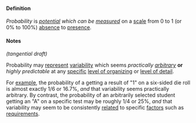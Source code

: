 #### Definition

*Probability* is *[potential](https://github.com/gcassel/Modular-Organizing-Terminology/blob/master/terms/potential.md) which can be  [measured](https://github.com/gcassel/Modular-Organizing-Terminology/blob/master/terms/measure.md)* on a [scale](https://github.com/gcassel/Modular-Organization-Terminology/blob/master/terms/scale.md) from 0 to 1 (or 0% to 100%) [absence](https://github.com/gcassel/Modular-Organization-Terminology/blob/master/terms/absence.md) to [presence](https://github.com/gcassel/Modular-Organization-Terminology/blob/master/terms/presence.md). 

#### Notes

*(tangential draft)* 

Probability may [represent](https://github.com/gcassel/Modular-Organization-Terminology/blob/master/terms/represent.md) [variability](https://github.com/gcassel/Modular-Organization-Terminology/blob/master/terms/variable.md) which seems *practically [arbitrary](https://github.com/gcassel/Modular-Organization-Terminology/blob/master/terms/arbitrary.md)* **or** *highly predictable* at any [specific](https://github.com/gcassel/Modular-Organization-Terminology/blob/master/terms/specific.md) [level of organizing](https://github.com/gcassel/Modular-Organization-Terminology/blob/master/compound-terms/level-of-organizing.md) or [level of detail](https://github.com/gcassel/Modular-Organization-Terminology/blob/master/compound-terms/level-of-detail.md). 

For [example](https://github.com/gcassel/Modular-Organization-Terminology/blob/master/terms/example.md), the probability of a getting a result of "1" on a six-sided die roll is almost exactly 1/6 or 16.7%, *and* that variability seems practically arbitrary. By contrast, the probability of an arbitrarily selected student getting an "A" on a specific test may be roughly 1/4 or 25%, *and* that variability may seem to be consistently [related](https://github.com/gcassel/Modular-Organization-Terminology/blob/master/terms/relate.md) to specific [factors](https://github.com/gcassel/Modular-Organization-Terminology/blob/master/terms/factor.md) such as [requirements](https://github.com/gcassel/Modular-Organization-Terminology/blob/master/terms/require.md).
